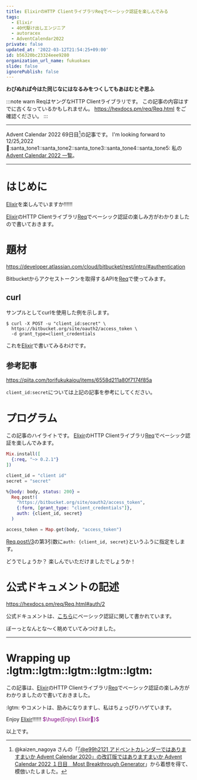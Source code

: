```yaml
---
title: ElixirのHTTP ClientライブラリReqでベーシック認証を楽しんでみる
tags:
  - Elixir
  - 40代駆け出しエンジニア
  - autoracex
  - AdventCalendar2022
private: false
updated_at: '2022-03-12T21:54:25+09:00'
id: b56320bc23324eee9280
organization_url_name: fukuokaex
slide: false
ignorePublish: false
---
```

**わびぬれば今はた同じなにはなるみをつくしてもあはむとぞ思ふ**

:::note warn
ReqはヤングなHTTP Clientライブラリです。
この記事の内容はすでに古くなっているかもしれません。
https://hexdocs.pm/req/Req.html
をご確認ください。
:::


---

Advent Calendar 2022 69日目[^1]の記事です。
I'm looking forward to 12/25,2022 :santa::santa_tone1::santa_tone2::santa_tone3::santa_tone4::santa_tone5:
私の[Advent Calendar 2022 一覧](https://docs.google.com/spreadsheets/d/1HQvFjagQLRPjOYAjDVzWp9S4b8dKixxvvaz_TtbZWto/edit#gid=1723448955)。

[^1]: @kaizen_nagoya さんの「[「@e99h2121 アドベントカレンダーではありますまいか Advent Calendar 2020」の改訂版ではありますまいか Advent Calendar 2022 １日目　Most Breakthrough Generator](https://qiita.com/kaizen_nagoya/items/49ebebee3a0377f3b59b)」から着想を得て、模倣いたしました。 

---



# はじめに

[Elixir](https://elixir-lang.org/)を楽しんでいますか:bangbang::bangbang::bangbang:

[Elixir](https://elixir-lang.org/)のHTTP Clientライブラリ[Req](https://hexdocs.pm/req/Req.html)でベーシック認証の楽しみ方がわかりましたので書いておきます。

# 題材

https://developer.atlassian.com/cloud/bitbucket/rest/intro/#authentication

Bitbucketからアクセストークンを取得するAPIを[Req](https://hexdocs.pm/req/Req.html)で使ってみます。

## curl

サンプルとしてcurlを使用した例を示します。

```
$ curl -X POST -u "client_id:secret" \
  https://bitbucket.org/site/oauth2/access_token \
  -d grant_type=client_credentials
```

これを[Elixir](https://elixir-lang.org/)で書いてみるわけです。

## 参考記事

https://qiita.com/torifukukaiou/items/6558d211a80f7174f85a

`client_id:secret`については上記の記事を参考にしてください。


# プログラム

この記事のハイライトです。
[Elixir](https://elixir-lang.org/)のHTTP Clientライブラリ[Req](https://hexdocs.pm/req/Req.html)でベーシック認証を楽しんでみます。

```elixir
Mix.install([
  {:req, "~> 0.2.1"}
])

client_id = "client id"
secret = "secret"

%{body: body, status: 200} =
  Req.post!(
    "https://bitbucket.org/site/oauth2/access_token",
    {:form, [grant_type: "client_credentials"]},
    auth: {client_id, secret}
  )

access_token = Map.get(body, "access_token")
```

[Req.post!/3](https://hexdocs.pm/req/Req.html#post!/3)の第3引数に`auth: {client_id, secret}`というふうに指定をします。

どうでしょうか？
楽しんでいただけましたでしょうか！



# 公式ドキュメントの記述

https://hexdocs.pm/req/Req.html#auth/2

公式ドキュメントは、[こちら](https://hexdocs.pm/req/Req.html#auth/2)にベーシック認証に関して書かれています。

ぼーっとなんとな〜く眺めていてみつけました。





---

# Wrapping up :lgtm::lgtm::lgtm::lgtm::lgtm:

この記事は、[Elixir](https://elixir-lang.org/)のHTTP Clientライブラリ[Req](https://hexdocs.pm/req/Req.html)でベーシック認証の楽しみ方がわかりましたので書いておきました。

:lgtm: やコメントは、励みになりますし、私はちょっぴりハゲています。

Enjoy [Elixir](https://elixir-lang.org/):bangbang::bangbang::bangbang:
<font color="purple">$\huge{Enjoy\ Elixir🚀}$</font>



以上です。






